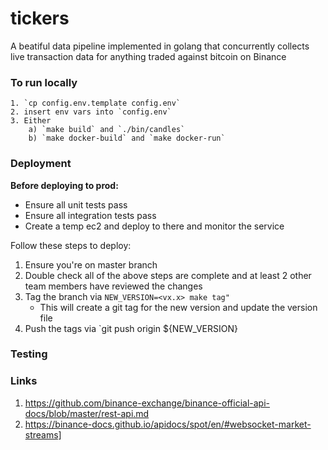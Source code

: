 # tickers

A beatiful data pipeline implemented in golang that concurrently collects live transaction data for anything traded against bitcoin on Binance 

### To run locally 
	1. `cp config.env.template config.env`
	2. insert env vars into `config.env`
	3. Either 
		a) `make build` and `./bin/candles`
		b) `make docker-build` and `make docker-run`

### Deployment 
**Before deploying to prod:**
- Ensure all unit tests pass
- Ensure all integration tests pass
- Create a temp ec2 and deploy to there and monitor the service

Follow these steps to deploy:
1. Ensure you're on master branch
2. Double check all of the above steps are complete and at least 2 other team members have reviewed the changes
3. Tag the branch via `NEW_VERSION=<vx.x> make tag"`
	- This will create a git tag for the new version and update the version file
4. Push the tags via `git push origin ${NEW_VERSION}

### Testing 



### Links 
1. https://github.com/binance-exchange/binance-official-api-docs/blob/master/rest-api.md
2. https://binance-docs.github.io/apidocs/spot/en/#websocket-market-streams]
